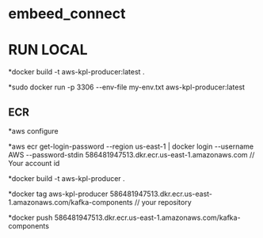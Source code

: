 # embeed_connect
# RUN LOCAL
*docker build -t aws-kpl-producer:latest .

*sudo docker run -p 3306 --env-file my-env.txt aws-kpl-producer:latest


 ## ECR
*aws configure

*aws ecr get-login-password --region us-east-1 | docker login --username AWS --password-stdin 586481947513.dkr.ecr.us-east-1.amazonaws.com // Your account id

*docker build -t aws-kpl-producer .

*docker tag aws-kpl-producer 586481947513.dkr.ecr.us-east-1.amazonaws.com/kafka-components // your repository

*docker push 586481947513.dkr.ecr.us-east-1.amazonaws.com/kafka-components
